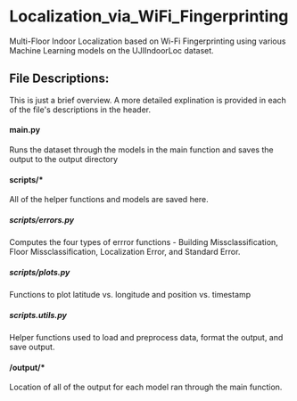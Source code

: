 # Localization_via_WiFi_Fingerprinting
Multi-Floor Indoor Localization based on Wi-Fi Fingerprinting using various Machine Learning models on the UJIIndoorLoc dataset.

## File Descriptions:
This is just a brief overview. A more detailed explination is provided in each of the file's descriptions in the header.

#### main.py
Runs the dataset through the models in the main function and saves the output to the output directory

#### scripts/*
All of the helper functions and models are saved here.

##### scripts/errors.py
Computes the four types of errror functions - Building Missclassification, Floor Missclassification, Localization Error, and Standard Error.

##### scripts/plots.py
Functions to plot latitude vs. longitude and position vs. timestamp

##### scripts.utils.py
Helper functions used to load and preprocess data, format the output, and save output.

#### /output/*
Location of all of the output for each model ran through the main function.
